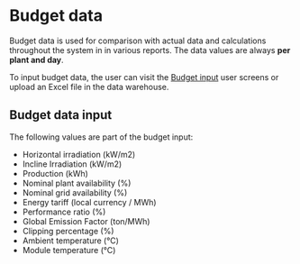 # Budget data

Budget data is used for comparison with actual data and calculations throughout the system in in various reports. The data values are always **per plant and day**.

<!-- TODO: How are the uploads to the data warehouse done? Sent to Prediktor? -->
To input budget data, the user can visit the [Budget input](../user_interfaces/manual/budget_input.md) user screens or upload an Excel file in the data warehouse.

## Budget data input
The following values are part of the budget input:
- Horizontal irradiation (kW/m2)
- Incline Irradiation (kW/m2)
- Production (kWh)
- Nominal plant availability (%)
- Nominal grid availability (%)
- Energy tariff (local currency / MWh)
- Performance ratio (%)
- Global Emission Factor (ton/MWh)
- Clipping percentage (%)
- Ambient temperature (°C)
- Module temperature (°C)


